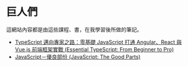 # 巨人們
這網站內容都是由這些課程、書，在我學習後所做的筆記。
- [TypeScript 邁向專家之路：零基礎 JavaScript 打通 Angular、React 與 Vue.js 前端框架實戰 (Essential TypeScript: From Beginner to Pro)](https://www.tenlong.com.tw/products/9789863126904)
- [JavaScript－優良部份 (JavaScript: The Good Parts)](https://www.tenlong.com.tw/products/9789866840272)